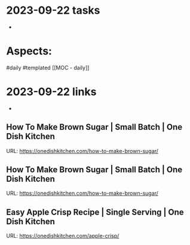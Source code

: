 
# 2023-09-22 tasks

- 

# Aspects:
#daily #templated
[[MOC - daily]]

# 2023-09-22 links
- 


## How To Make Brown Sugar | Small Batch | One Dish Kitchen
URL: https://onedishkitchen.com/how-to-make-brown-sugar/
## How To Make Brown Sugar | Small Batch | One Dish Kitchen
URL: https://onedishkitchen.com/how-to-make-brown-sugar/
## Easy Apple Crisp Recipe | Single Serving | One Dish Kitchen
URL: https://onedishkitchen.com/apple-crisp/
